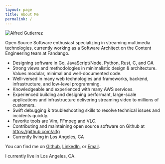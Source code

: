 ```yaml
---
layout: page
title: About Me
permalink: /
---
```


![Alfred Gutierrez](https://avatars1.githubusercontent.com/u/702541?s=200&u=ad97a0d5083d0876bee0168af6426f16c3f43e32&v=4)

Open Source Software enthusiast specializing in streaming multimedia technologies, currently working as a Software Architect on the Content Engineering team at Fandango. 

* Designing software in Go, JavaScript/Node, Python, Rust, C, and C#.
* Strong views and methodologies in minimalistic design & architecture. Values modular, minimal and well-documented code.
* Well-versed in many web technologies and frameworks, backend, infrastructure, and low-level programming.
* Knowledgeable and experienced with many AWS services.
* Experienced building and designing performant, large-scale applications and infrastructure delivering streaming video to millions of customers.
* Swift debugging & troubleshooting skills to resolve technical issues and incidents quickly.
* Favorite tools are Vim, FFmpeg and VLC.
* Contributing and maintaining open source software on Github at https://github.com/alfg
* Currently living in Los Angeles, CA

You can find me on [Github](http://github.com/alfg),
[LinkedIn](http://www.linkedin.com/pub/alfred-gutierrez/58/ba1/93b), or
[Email](mailto:alf.g.jr@gmail.com).

I currently live in Los Angeles, CA.
